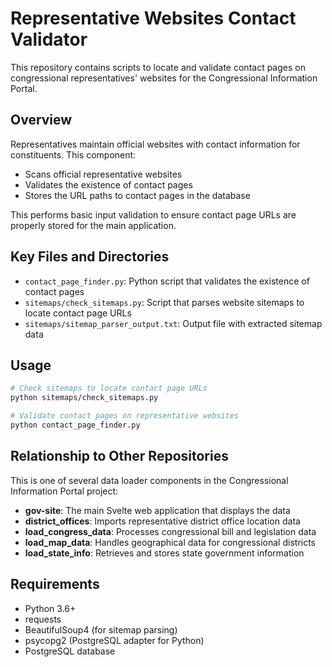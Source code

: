 # Representative Websites Contact Validator

This repository contains scripts to locate and validate contact pages on congressional representatives' websites for the Congressional Information Portal.

## Overview

Representatives maintain official websites with contact information for constituents. This component:

- Scans official representative websites
- Validates the existence of contact pages
- Stores the URL paths to contact pages in the database

This performs basic input validation to ensure contact page URLs are properly stored for the main application.

## Key Files and Directories

- `contact_page_finder.py`: Python script that validates the existence of contact pages
- `sitemaps/check_sitemaps.py`: Script that parses website sitemaps to locate contact page URLs
- `sitemaps/sitemap_parser_output.txt`: Output file with extracted sitemap data

## Usage

```bash
# Check sitemaps to locate contact page URLs
python sitemaps/check_sitemaps.py

# Validate contact pages on representative websites
python contact_page_finder.py
```

## Relationship to Other Repositories

This is one of several data loader components in the Congressional Information Portal project:

- **gov-site**: The main Svelte web application that displays the data
- **district_offices**: Imports representative district office location data
- **load_congress_data**: Processes congressional bill and legislation data
- **load_map_data**: Handles geographical data for congressional districts
- **load_state_info**: Retrieves and stores state government information

## Requirements

- Python 3.6+
- requests
- BeautifulSoup4 (for sitemap parsing)
- psycopg2 (PostgreSQL adapter for Python)
- PostgreSQL database